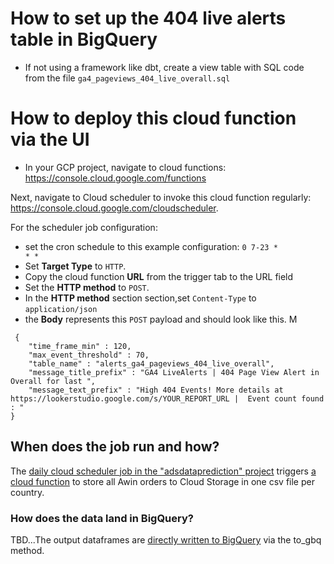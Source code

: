 # How to set up the 404 live alerts table in BigQuery

* If not using a framework like dbt, create a view table with SQL code from the file <code>ga4_pageviews_404_live_overall.sql</code>

# How to deploy this cloud function via the UI

* In your GCP project, navigate to cloud functions: <https://console.cloud.google.com/functions>

Next, navigate to Cloud scheduler to invoke this cloud function regularly: <https://console.cloud.google.com/cloudscheduler>. 

For the scheduler job configuration:

* set the cron schedule to this example configuration: <code>0 7-23 * * *</code>
* Set **Target Type** to <code>HTTP</code>.
* Copy the cloud function **URL** from the trigger tab to the URL field
* Set the **HTTP method** to <code>POST</code>.
* In the **HTTP method** section section,set <code>Content-Type</code> to <code>application/json</code>
* the **Body** represents this <code>POST</code> payload and should look like this. M
```
 {
    "time_frame_min" : 120,
    "max_event_threshold" : 70,
    "table_name" : "alerts_ga4_pageviews_404_live_overall",
    "message_title_prefix" : "GA4 LiveAlerts | 404 Page View Alert in Overall for last ",
    "message_text_prefix" : "High 404 Events! More details at https://lookerstudio.google.com/s/YOUR_REPORT_URL |  Event count found : "
} 
```

## When does the job run and how?

The [daily cloud scheduler job in the "adsdataprediction" project](https://console.cloud.google.com/cloudscheduler/jobs/edit/europe-west1/get_awin_orders?project=adsdataprediction) triggers [a cloud function](https://console.cloud.google.com/functions/details/europe-west3/get_awin_orders?env=gen1&project=adsdataprediction) to store all Awin orders to Cloud Storage in one csv file per country.

### How does the data land in BigQuery?

TBD...The output dataframes are [directly written to BigQuery](https://console.cloud.google.com/bigquery?project=bergzeit&ws=!1m9!1m4!4m3!1sbergzeit!2sdbt_sea_analytics!3sgads_ads_for_url_check!1m3!3m2!1sadsdataprediction!2sawin&d=awin&p=adsdataprediction&page=dataset) via the to_gbq method.
